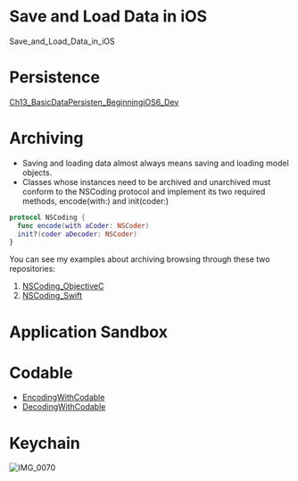 # Save and Load Data in iOS

Save_and_Load_Data_in_iOS

# Persistence

[Ch13_BasicDataPersisten_BeginningiOS6_Dev](https://github.com/c4arl0s/Ch13_BasicDataPersisten_BeginningiOS6_Dev)

# Archiving

- Saving and loading data almost always means saving and loading model objects.
- Classes whose instances need to be archived and unarchived must conform to the NSCoding protocol and implement its two required methods, encode(with:) and init(coder:)

```swift
protocol NSCoding {
  func encode(with aCoder: NSCoder)
  init?(coder aDecoder: NSCoder)
}
```

You can see my examples about archiving browsing through these two repositories:

1. [NSCoding_ObjectiveC](https://github.com/c4arl0s/NSCoding_ObjectiveC)
2. [NSCoding_Swift](https://github.com/c4arl0s/NSCoding_Swift)

# Application Sandbox

# Codable

- [EncodingWithCodable](https://github.com/c4arl0s/EncodingWithCodable)
- [DecodingWithCodable](https://github.com/c4arl0s/DecodingWithCodable)

# Keychain

![IMG_0070](https://user-images.githubusercontent.com/24994818/73124136-593e8780-3f5d-11ea-839d-6256a54926be.jpg)
